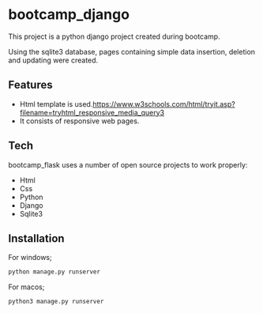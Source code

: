# bootcamp_django

This project is a python django project created during bootcamp.


Using the sqlite3 database, pages containing simple data insertion, deletion and updating were created.



## Features

- Html template is used.https://www.w3schools.com/html/tryit.asp?filename=tryhtml_responsive_media_query3
- It consists of responsive web pages.


## Tech

bootcamp_flask uses a number of open source projects to work properly:

- Html
- Css
- Python
- Django
- Sqlite3


## Installation

For windows;

```sh
python manage.py runserver
```

For macos;

```sh
python3 manage.py runserver
```